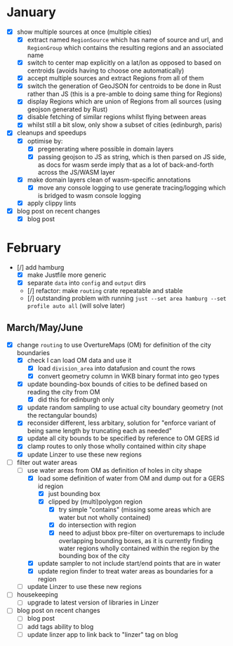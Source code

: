# January

* [x] show multiple sources at once (multiple cities)
    * [x] extract named `RegionSource` which has name of source and url, and `RegionGroup` which contains the resulting regions and an associated name
    * [x] switch to center map explicitly on a lat/lon as opposed to based on centroids (avoids having to choose one automatically)
    * [x] accept multiple sources and extract Regions from all of them
    * [x] switch the generation of GeoJSON for centroids to be done in Rust rather than JS (this is a pre-amble to doing same thing for Regions)
    * [x] display Regions which are union of Regions from all sources (using geojson generated by Rust)
    * [x] disable fetching of similar regions whilst flying between areas
    * [x] whilst still a bit slow, only show a subset of cities (edinburgh, paris)

* [x] cleanups and speedups
    * [x] optimise by:
        * [x] pregenerating where possible in domain layers
        * [x] passing geojson to JS as string, which is then parsed on JS side, as docs for wasm serde imply that as a lot of back-and-forth across the JS/WASM layer
    * [x] make domain layers clean of wasm-specific annotations
        * [x] move any console logging to use generate tracing/logging which is bridged to wasm console logging
    * [x] apply clippy lints

* [x] blog post on recent changes
    * [x] blog post

# February

* [/] add hamburg
    * [x] make Justfile more generic
    * [x] separate `data` into `config` and `output` dirs
    * [/] refactor: make `routing` crate repeatable and stable
    * [/] outstanding problem with running `just --set area hamburg --set profile auto all` (will solve later)

## March/May/June

* [x] change `routing` to use OvertureMaps (OM) for definition of the city boundaries
  * [x] check I can load OM data and use it
    * [x] load `division_area` into datafusion and count the rows
    * [x] convert geometry column in WKB binary format into geo types
  * [x] update bounding-box bounds of cities to be defined based on reading the city from OM
    * [x] did this for edinburgh only
  * [x] update random sampling to use actual city boundary geometry (not the rectangular bounds)
  * [x] reconsider different, less arbitary, solution for "enforce variant of being same length by truncating each as needed" 
  * [x] update all city bounds to be specified by reference to OM GERS id
  * [x] clamp routes to only those wholly contained within city shape
  * [x] update Linzer to use these new regions

* [ ] filter out water areas
  * [ ] use water areas from OM as definition of holes in city shape
    * [x] load some definition of water from OM and dump out for a GERS id region
      * [x] just bounding box
      * [x] clipped by (multi)polygon region
        * [x] try simple "contains" (missing some areas which are water but not wholly contained)
        * [x] do intersection with region
        * [x] need to adjust bbox pre-filter on overturemaps to include overlapping bounding boxes, as it is currently finding water regions wholly contained within the region
        by the bounding box of the city
    * [x] update sampler to not include start/end points that are in water
    * [x] update region finder to treat water areas as boundaries for a region
  * [ ] update Linzer to use these new regions

* [ ] housekeeping
  * [ ] upgrade to latest version of libraries in Linzer

* [ ] blog post on recent changes
    * [ ] blog post
    * [ ] add tags ability to blog
    * [ ] update linzer app to link back to "linzer" tag on blog
